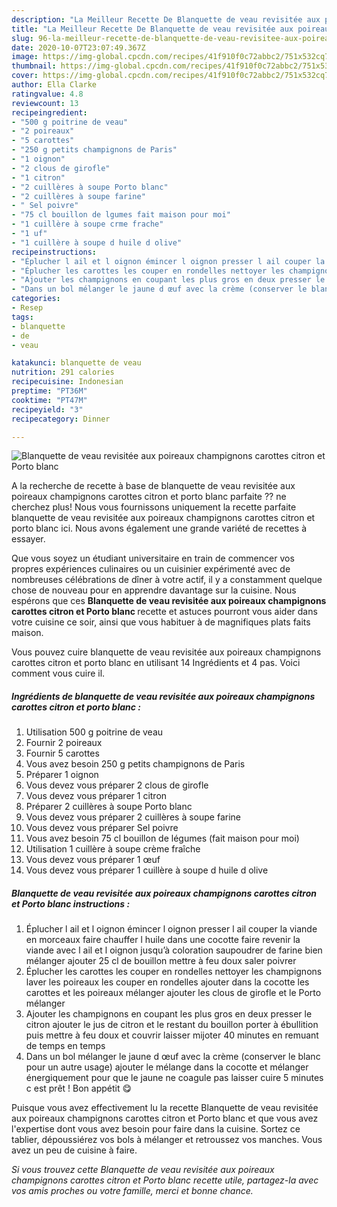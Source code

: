 ```yaml
---
description: "La Meilleur Recette De Blanquette de veau revisitée aux poireaux champignons carottes citron et Porto blanc"
title: "La Meilleur Recette De Blanquette de veau revisitée aux poireaux champignons carottes citron et Porto blanc"
slug: 96-la-meilleur-recette-de-blanquette-de-veau-revisitee-aux-poireaux-champignons-carottes-citron-et-porto-blanc
date: 2020-10-07T23:07:49.367Z
image: https://img-global.cpcdn.com/recipes/41f910f0c72abbc2/751x532cq70/blanquette-de-veau-revisitee-aux-poireaux-champignons-carottes-citron-et-porto-blanc-photo-principale-de-la-recette.jpg
thumbnail: https://img-global.cpcdn.com/recipes/41f910f0c72abbc2/751x532cq70/blanquette-de-veau-revisitee-aux-poireaux-champignons-carottes-citron-et-porto-blanc-photo-principale-de-la-recette.jpg
cover: https://img-global.cpcdn.com/recipes/41f910f0c72abbc2/751x532cq70/blanquette-de-veau-revisitee-aux-poireaux-champignons-carottes-citron-et-porto-blanc-photo-principale-de-la-recette.jpg
author: Ella Clarke
ratingvalue: 4.8
reviewcount: 13
recipeingredient:
- "500 g poitrine de veau"
- "2 poireaux"
- "5 carottes"
- "250 g petits champignons de Paris"
- "1 oignon"
- "2 clous de girofle"
- "1 citron"
- "2 cuillères à soupe Porto blanc"
- "2 cuillères à soupe farine"
- " Sel poivre"
- "75 cl bouillon de lgumes fait maison pour moi"
- "1 cuillère à soupe crme frache"
- "1 uf"
- "1 cuillère à soupe d huile d olive"
recipeinstructions:
- "Éplucher l ail et l oignon émincer l oignon presser l ail couper la viande en morceaux faire chauffer l huile dans une cocotte faire revenir la viande avec l ail et l oignon jusqu’à coloration saupoudrer de farine bien mélanger ajouter 25 cl de bouillon mettre à feu doux saler poivrer"
- "Éplucher les carottes les couper en rondelles nettoyer les champignons laver les poireaux les couper en rondelles ajouter dans la cocotte les carottes et les poireaux mélanger ajouter les clous de girofle et le Porto mélanger"
- "Ajouter les champignons en coupant les plus gros en deux presser le citron ajouter le jus de citron et le restant du bouillon porter à ébullition puis mettre à feu doux et couvrir laisser mijoter 40 minutes en remuant de temps en temps"
- "Dans un bol mélanger le jaune d œuf avec la crème (conserver le blanc pour un autre usage) ajouter le mélange dans la cocotte et mélanger énergiquement pour que le jaune ne coagule pas laisser cuire 5 minutes c est prêt ! Bon appétit 😋"
categories:
- Resep
tags:
- blanquette
- de
- veau

katakunci: blanquette de veau 
nutrition: 291 calories
recipecuisine: Indonesian
preptime: "PT36M"
cooktime: "PT47M"
recipeyield: "3"
recipecategory: Dinner

---
```



![Blanquette de veau revisitée aux poireaux champignons carottes citron et Porto blanc](https://img-global.cpcdn.com/recipes/41f910f0c72abbc2/751x532cq70/blanquette-de-veau-revisitee-aux-poireaux-champignons-carottes-citron-et-porto-blanc-photo-principale-de-la-recette.jpg)

A la recherche de recette à base de blanquette de veau revisitée aux poireaux champignons carottes citron et porto blanc parfaite ?? ne cherchez plus! Nous vous fournissons uniquement la recette parfaite blanquette de veau revisitée aux poireaux champignons carottes citron et porto blanc ici. Nous avons également une grande variété de recettes à essayer.

Que vous soyez un étudiant universitaire en train de commencer vos propres expériences culinaires ou un cuisinier expérimenté avec de nombreuses célébrations de dîner à votre actif, il y a constamment quelque chose de nouveau pour en apprendre davantage sur la cuisine. Nous espérons que ces <strong> Blanquette de veau revisitée aux poireaux champignons carottes citron et Porto blanc </strong> recette et astuces pourront vous aider dans votre cuisine ce soir, ainsi que vous habituer à de magnifiques plats faits maison.

<!--inarticleads1-->

Vous pouvez cuire blanquette de veau revisitée aux poireaux champignons carottes citron et porto blanc en utilisant 14 Ingrédients et 4 pas. Voici comment vous cuire il.

##### Ingrédients de blanquette de veau revisitée aux poireaux champignons carottes citron et porto blanc :

1. Utilisation 500 g poitrine de veau
1. Fournir 2 poireaux
1. Fournir 5 carottes
1. Vous avez besoin 250 g petits champignons de Paris
1. Préparer 1 oignon
1. Vous devez vous préparer 2 clous de girofle
1. Vous devez vous préparer 1 citron
1. Préparer 2 cuillères à soupe Porto blanc
1. Vous devez vous préparer 2 cuillères à soupe farine
1. Vous devez vous préparer  Sel poivre
1. Vous avez besoin 75 cl bouillon de légumes (fait maison pour moi)
1. Utilisation 1 cuillère à soupe crème fraîche
1. Vous devez vous préparer 1 œuf
1. Vous devez vous préparer 1 cuillère à soupe d huile d olive




<!--inarticleads2-->

##### Blanquette de veau revisitée aux poireaux champignons carottes citron et Porto blanc instructions :

1. Éplucher l ail et l oignon émincer l oignon presser l ail couper la viande en morceaux faire chauffer l huile dans une cocotte faire revenir la viande avec l ail et l oignon jusqu’à coloration saupoudrer de farine bien mélanger ajouter 25 cl de bouillon mettre à feu doux saler poivrer
1. Éplucher les carottes les couper en rondelles nettoyer les champignons laver les poireaux les couper en rondelles ajouter dans la cocotte les carottes et les poireaux mélanger ajouter les clous de girofle et le Porto mélanger
1. Ajouter les champignons en coupant les plus gros en deux presser le citron ajouter le jus de citron et le restant du bouillon porter à ébullition puis mettre à feu doux et couvrir laisser mijoter 40 minutes en remuant de temps en temps
1. Dans un bol mélanger le jaune d œuf avec la crème (conserver le blanc pour un autre usage) ajouter le mélange dans la cocotte et mélanger énergiquement pour que le jaune ne coagule pas laisser cuire 5 minutes c est prêt ! Bon appétit 😋




<!--inarticleads1-->

<p>
Puisque vous avez effectivement lu la recette Blanquette de veau revisitée aux poireaux champignons carottes citron et Porto blanc et que vous avez l'expertise dont vous avez besoin pour faire dans la cuisine. Sortez ce tablier, dépoussiérez vos bols à mélanger et retroussez vos manches. Vous avez un peu de cuisine à faire.
</p>

<p>
<i>Si vous trouvez cette Blanquette de veau revisitée aux poireaux champignons carottes citron et Porto blanc recette utile, partagez-la avec vos amis proches ou votre famille, merci et bonne chance.</i>
</p>

